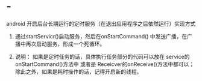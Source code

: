 # -
android 开启后台长期运行的定时服务（在退出应用程序之后依然运行）实现方式

1. 通过startServicr()启动服务，然后在onStartCommand() 中发送广播，在广播中再次启动服务，形成一个死循环。

2. 说明： 如果是定时任务的话，具体执行任务部分的代码可以放在 service的onStartCommand()方法中 或者是                 Receicver的onReceive()方法中都可以； 除此之外，如果是耗时操作的话，记得开启新的线程。

